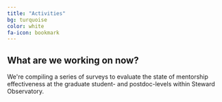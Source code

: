 ```yaml
---
title: "Activities"
bg: turquoise
color: white
fa-icon: bookmark
---
```


## What are we working on now?
We're compiling a series of surveys to evaluate the state of mentorship effectiveness at the graduate student- and postdoc-levels within Steward Observatory. 

